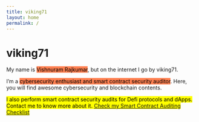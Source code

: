```yaml
---
title: viking71
layout: home
permalink: /
---
```


# viking71

My name is <mark style="background: #FF7F50!important">Vishnuram Rajkumar</mark>, but on the internet I go by viking71.

I’m a <mark style="background: #FF7F50!important">cybersecurity enthusiast and smart contract security auditor</mark>. Here, you will find awesome cybersecurity and blockchain contents.

<mark>I also perform smart contract security audits for Defi protocols and dApps. Contact me to know more about it. <a href="https://github.com/vishnuram1999/Smart-Contract-Auditing-Checklist">Check my Smart Contract Auditing Checklist</a> </mark>
